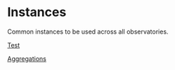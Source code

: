 # Instances

Common instances to be used across all observatories.

[Test](./test.json)

[Aggregations](../instances/aggregations.json)